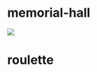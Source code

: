 # memorial-hall
![](https://github.com/nondejus/memrial-hall/blob/main/hillary_2_trans_NvBQzQNjv4BqUKDBh4vFgtEtf_xE-DBR5zyRjL_GN5PU1m0m_J9VUxc.jpg)
# roulette
